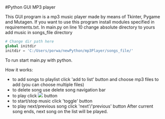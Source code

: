 #Python GUI MP3 player

This GUI program is a mp3 music player made by means of Tkinter, Pygame and Mutagen.
If you want to use this program install modules specified in requirements.txt.
In main.py on line 10 change absolute directory to yours add music in songs_file directory 
```python
# Change dir path here
global initdir
initdir = 'C:/Users/porwa/newPython/mp3Player/songs_file/'

```
To run start main.py with python.

How it works:
* to add songs to playlist click 'add to list' button and choose mp3 files to add (you can choose multiple files)
* to delete song use delete song navigation bar
* to play click <img src="https://github.com/sidd8rth/world-heritage-sites-webmap/blob/main/Images/population_layer.png"  /> button
* to start/stop music click 'toggle' button
* to play next/previous song click 'next'/'previous' button
After current song ends, next song on the list will be played.